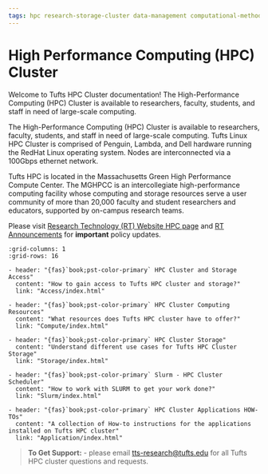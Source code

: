 ```yaml
---
tags: hpc research-storage-cluster data-management computational-methods software-installation---cluster gpu open-ondemand-(ood)
---
```

# High Performance Computing (HPC) Cluster

Welcome to Tufts HPC Cluster documentation! The High-Performance Computing (HPC) Cluster is available to researchers, faculty, students, and staff in need of large-scale computing.

The High-Performance Computing (HPC) Cluster is available to researchers, faculty, students, and staff in need of large-scale computing. Tufts Linux HPC Cluster is comprised of Penguin, Lambda, and Dell hardware running the RedHat Linux operating system. Nodes are interconnected via a 100Gbps ethernet network.

Tufts HPC is located in the Massachusetts Green High Performance Compute Center. The MGHPCC is an intercollegiate high-performance computing facility whose computing and storage resources serve a user community of more than 20,000 faculty and student researchers and educators, supported by on-campus research teams. 


Please visit [Research Technology (RT) Website HPC page](https://it.tufts.edu/high-performance-computing) and [RT Announcements](https://it.tufts.edu/research-technology/announcements) for **important** policy updates.


```{gallery-grid}
:grid-columns: 1
:grid-rows: 16

- header: "{fas}`book;pst-color-primary` HPC Cluster and Storage Access"
  content: "How to gain access to Tufts HPC cluster and storage?"
  link: "Access/index.html"

- header: "{fas}`book;pst-color-primary` HPC Cluster Computing Resources"
  content: "What resources does Tufts HPC cluster have to offer?"
  link: "Compute/index.html"

- header: "{fas}`book;pst-color-primary` HPC Cluster Storage"
  content: "Understand different use cases for Tufts HPC Cluster Storage"
  link: "Storage/index.html"

- header: "{fas}`book;pst-color-primary` Slurm - HPC Cluster Scheduler"
  content: "How to work with SLURM to get your work done?"
  link: "Slurm/index.html"

- header: "{fas}`book;pst-color-primary` HPC Cluster Applications HOW-TOs"
  content: "A collection of How-to instructions for the applications installed on Tufts HPC cluster"
  link: "Application/index.html" 

```

>  **To Get Support:** - please email tts-research@tufts.edu for all Tufts HPC cluster questions and requests.

